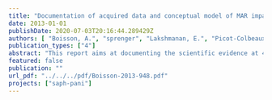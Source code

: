 ```yaml
---
title: "Documentation of acquired data and conceptual model of MAR impact  input for WP5 modelling"
date: 2013-01-01
publishDate: 2020-07-03T20:16:44.289429Z
authors: [ "Boisson, A.", "sprenger", "Lakshmanan, E.", "Picot-Colbeaux, G.", "Ghosh, N. C.", "Ahmed, S.", "Kumar, S.", "Singh, S.", "Thirunavukkarasu, M." ]
publication_types: ["4"]
abstract: "This report aims at documenting the scientific evidence at 4 managed aquifer recharge (MAR) sites in India after 18 months duration of the EU (European Union) funded project SAPH PANI. The site investigations include compilation of previously existing data, a wide range of field experiments, surface-/groundwater and sediment sampling, data analysis, interpretation and the development of (preliminary) conceptual models. The MAR sites are realised under a wide range of geological and hydrological conditions and the covered aspects can be summarised as:..."
featured: false
publication: ""
url_pdf: "../../../pdf/Boisson-2013-948.pdf"
projects: ["saph-pani"]
---
```


